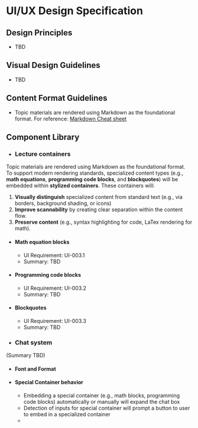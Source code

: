 # UI/UX Design Specification
## Design Principles
- TBD
## Visual Design Guidelines
- TBD
## Content Format Guidelines
- Topic materials are rendered using Markdown as the foundational format. For reference: [Markdown Cheat sheet](https://www.markdownguide.org/basic-syntax/)
## Component Library
- ### Lecture containers
Topic materials are rendered using Markdown as the foundational format.  
To support modern rendering standards, specialized content types (e.g., **math equations**, **programming code blocks**, and **blockquotes**) will be embedded within **stylized containers**. These containers will:
1. **Visually distinguish** specialized content from standard text (e.g., via borders, background shading, or icons)
2. **Improve scannability** by creating clear separation within the content flow.
3. **Preserve content** (e.g., syntax highlighting for code, LaTex rendering for math).
- #### Math equation blocks
  - UI Requirement: UI-003.1
  - Summary: TBD
- #### Programming code blocks
  - UI Requirement: UI-003.2
  - Summary: TBD
- #### Blockquotes
  - UI Requirement: UI-003.3
  - Summary: TBD    
- ### Chat system
(Summary TBD)  
  - #### Font and Format
  - #### Special Container behavior
    - Embedding a special container (e.g., math blocks, programming code blocks) automatically or manually will expand the chat box
    - Detection of inputs for special container will prompt a button to user to embed in a specialized container
    - 
